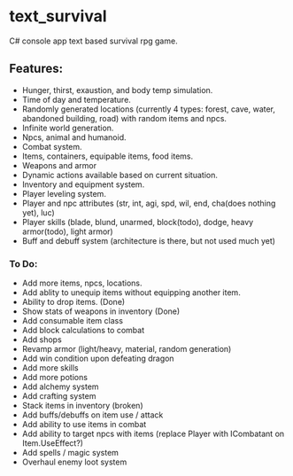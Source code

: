 # text_survival
C# console app text based survival rpg game.

## Features:
- Hunger, thirst, exaustion, and body temp simulation.
- Time of day and temperature.
- Randomly generated locations (currently 4 types: forest, cave, water, abandoned building, road) with random items and npcs.
- Infinite world generation.
- Npcs, animal and humanoid.
- Combat system.
- Items, containers, equipable items, food items.
- Weapons and armor
- Dynamic actions available based on current situation.
- Inventory and equipment system.
- Player leveling system.
- Player and npc attributes (str, int, agi, spd, wil, end, cha(does nothing yet), luc)
- Player skills (blade, blund, unarmed, block(todo), dodge, heavy armor(todo), light armor)
- Buff and debuff system (architecture is there, but not used much yet)

### To Do:
- Add more items, npcs, locations.
- Add ablity to unequip items without equipping another item.
- Ability to drop items. (Done)
- Show stats of weapons in inventory (Done)
- Add consumable item class
- Add block calculations to combat 
- Add shops
- Revamp armor (light/heavy, material, random generation)
- Add win condition upon defeating dragon
- Add more skills
- Add more potions
- Add alchemy system
- Add crafting system
- Stack items in inventory (broken)
- Add buffs/debuffs on item use / attack 
- Add ability to use items in combat
- Add ability to target npcs with items (replace Player with ICombatant on Item.UseEffect?)
- Add spells / magic system
- Overhaul enemy loot system

